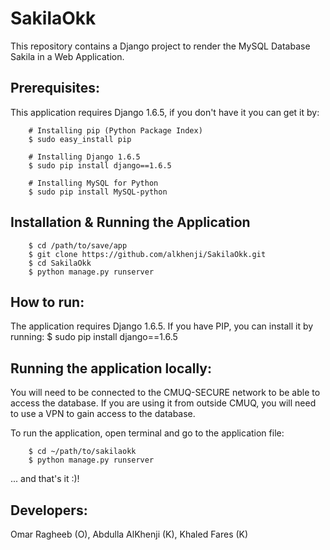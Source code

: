 SakilaOkk
==========

This repository contains a Django project to render the MySQL Database Sakila in a Web Application.

## Prerequisites:
This application requires Django 1.6.5, if you don't have it you can get it by:

```
    # Installing pip (Python Package Index)
    $ sudo easy_install pip

    # Installing Django 1.6.5
    $ sudo pip install django==1.6.5

    # Installing MySQL for Python
    $ sudo pip install MySQL-python
```

## Installation & Running the Application

```
    $ cd /path/to/save/app
    $ git clone https://github.com/alkhenji/SakilaOkk.git
    $ cd SakilaOkk
    $ python manage.py runserver
```

## How to run:
The application requires Django 1.6.5. If you have PIP, you can install it by running:
$ sudo pip install django==1.6.5

## Running the application locally:
You will need to be connected to the CMUQ-SECURE network to be able to access the database. If you are using it from outside CMUQ, you will need to use a VPN to gain access to the database.

To run the application, open terminal and go to the application file:
```
    $ cd ~/path/to/sakilaokk
    $ python manage.py runserver
```

... and that's it :)!

## Developers:
Omar Ragheeb (O), Abdulla AlKhenji (K), Khaled Fares (K)
